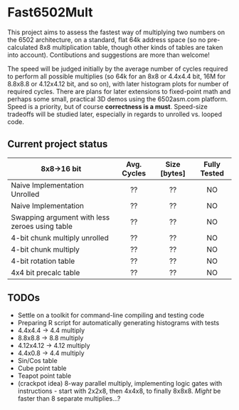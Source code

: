 Fast6502Mult
============

This project aims to assess the fastest way of multiplying two numbers on the 6502 architecture, on a standard, flat 64k address space (so no pre-calculated 8x8 multiplication table, though other kinds of tables are taken into account). Contibutions and suggestions are more than welcome!

The speed will be judged initially by the average number of cycles required to perform all possible multiplies (so 64k for an 8x8 or 4.4x4.4 bit, 16M for 8.8x8.8 or 4.12x4.12 bit, and so on), with later histogram plots for number of required cycles. There are plans for later extensions to fixed-point math and perhaps some small, practical 3D demos using the 6502asm.com platform. Speed is a priority, but of course **correctness is a must**. Speed-size tradeoffs will be studied later, especially in regards to unrolled vs. looped code.

Current project status
----------------------

| 8x8->16 bit   | Avg. Cycles  | Size [bytes] | Fully Tested |
| ------------- |:------------:|:------------:|:------------:|
| Naive Implementation Unrolled | ?? | ?? | NO |
| Naive Implementation | ?? | ?? | NO |
| Swapping argument with less zeroes using table | ?? | ?? | NO |
| 4-bit chunk multiply unrolled | ?? | ?? | NO |
| 4-bit chunk multiply | ?? | ?? | NO |
| 4-bit rotation table | ?? | ?? | NO |
| 4x4 bit precalc table | ?? | ?? | NO |

TODOs
-----

* Settle on a toolkit for command-line compiling and testing code
* Preparing R script for automatically generating histograms with tests
* 4.4x4.4 -> 4.4 multiply
* 8.8x8.8 -> 8.8 multiply
* 4.12x4.12 -> 4.12 multiply
* 4.4x0.8 -> 4.4 multiply
* Sin/Cos table
* Cube point table
* Teapot point table
* (crackpot idea) 8-way parallel multiply, implementing logic gates with instructions - start with 2x2x8, then 4x4x8, to finally 8x8x8. *Might* be faster than 8 separate multiplies…?
